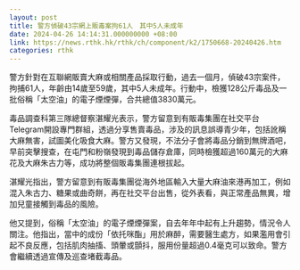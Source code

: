 ```yaml
---
layout: post
title: 警方偵破43宗網上販毒案拘61人　其中5人未成年
date: 2024-04-26 14:14:31.000000000 +08:00
link: https://news.rthk.hk/rthk/ch/component/k2/1750668-20240426.htm
categories: rthk
---
```


警方針對在互聯網販賣大麻或相關產品採取行動，過去一個月，偵破43宗案件，拘捕61人，年齡由14歲至59歲，其中5人未成年。行動中，檢獲128公斤毒品及一批俗稱「太空油」的電子煙煙彈，合共總值3830萬元。

毒品調查科第三隊總督察湛耀光表示，警方留意到有販毒集團在社交平台Telegram開設專門群組，透過分享售賣毒品，涉及的訊息誤導青少年，包括訛稱大麻無害，試圖美化吸食大麻。警方又發現，不法分子會將毒品分銷到無牌酒吧，早前突擊搜查，在屯門和粉嶺發現到毒品儲存倉庫，同時檢獲超過160萬元的大麻花及大麻朱古力等，成功將整個販毒集團連根拔起。

湛耀光指出，警方留意到有販毒集團從海外地區輸入大量大麻油來港再加工，例如混入朱古力、糖果或曲奇餅，再在社交平台出售，從外表看，與正常產品無異，增加兒童接觸到毒品的風險。

他又提到，俗稱「太空油」的電子煙煙彈案，自去年年中起有上升趨勢，情況令人關注。他指出，當中的成份「依托咪酯」用於麻醉，需要醫生處方，如果濫用會引起不良反應，包括肌肉抽搐、頭暈或顫抖，服用份量超過0.4毫克可以致命。警方會繼續透過宣傳及巡查堵截毒品。
